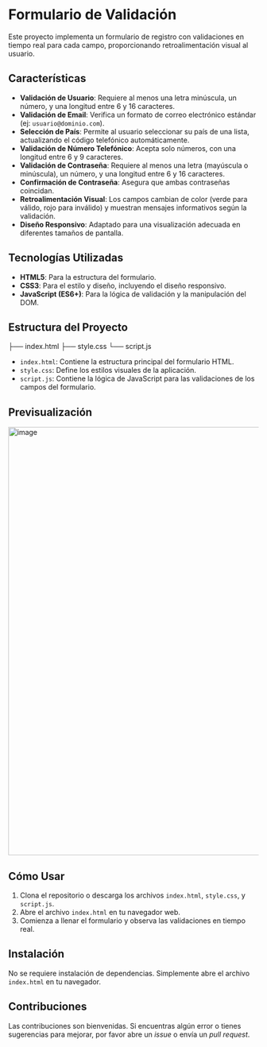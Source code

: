 # Formulario de Validación

Este proyecto implementa un formulario de registro con validaciones en tiempo real para cada campo, proporcionando retroalimentación visual al usuario.

## Características

* **Validación de Usuario**: Requiere al menos una letra minúscula, un número, y una longitud entre 6 y 16 caracteres.
* **Validación de Email**: Verifica un formato de correo electrónico estándar (ej: `usuario@dominio.com`).
* **Selección de País**: Permite al usuario seleccionar su país de una lista, actualizando el código telefónico automáticamente.
* **Validación de Número Telefónico**: Acepta solo números, con una longitud entre 6 y 9 caracteres.
* **Validación de Contraseña**: Requiere al menos una letra (mayúscula o minúscula), un número, y una longitud entre 6 y 16 caracteres.
* **Confirmación de Contraseña**: Asegura que ambas contraseñas coincidan.
* **Retroalimentación Visual**: Los campos cambian de color (verde para válido, rojo para inválido) y muestran mensajes informativos según la validación.
* **Diseño Responsivo**: Adaptado para una visualización adecuada en diferentes tamaños de pantalla.

## Tecnologías Utilizadas

* **HTML5**: Para la estructura del formulario.
* **CSS3**: Para el estilo y diseño, incluyendo el diseño responsivo.
* **JavaScript (ES6+)**: Para la lógica de validación y la manipulación del DOM.

## Estructura del Proyecto
├── index.html
├── style.css
└── script.js

* `index.html`: Contiene la estructura principal del formulario HTML.
* `style.css`: Define los estilos visuales de la aplicación.
* `script.js`: Contiene la lógica de JavaScript para las validaciones de los campos del formulario.

## Previsualización


<img width="1918" height="862" alt="image" src="https://github.com/user-attachments/assets/ae0e3c01-32ed-4eff-b9cf-40d473bd44a4" />




## Cómo Usar

1.  Clona el repositorio o descarga los archivos `index.html`, `style.css`, y `script.js`.
2.  Abre el archivo `index.html` en tu navegador web.
3.  Comienza a llenar el formulario y observa las validaciones en tiempo real.

## Instalación

No se requiere instalación de dependencias. Simplemente abre el archivo `index.html` en tu navegador.

## Contribuciones

Las contribuciones son bienvenidas. Si encuentras algún error o tienes sugerencias para mejorar, por favor abre un *issue* o envía un *pull request*.
